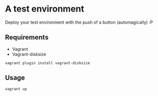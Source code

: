 # A test environment 

Deploy your test environment with the push of a button (automagically) :P 

## Requirements 

- Vagrant
- Vagrant-disksize

```
vagrant plugin install vagrant-disksize
```

## Usage 

```
vagrant up
```

